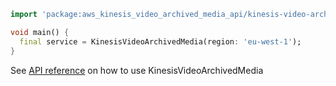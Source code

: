 ```dart
import 'package:aws_kinesis_video_archived_media_api/kinesis-video-archived-media-2017-09-30.dart';

void main() {
  final service = KinesisVideoArchivedMedia(region: 'eu-west-1');
}
```

See [API reference](https://pub.dev/documentation/aws_kinesis_video_archived_media_api/latest/kinesis-video-archived-media-2017-09-30/KinesisVideoArchivedMedia-class.html) on how to use KinesisVideoArchivedMedia
